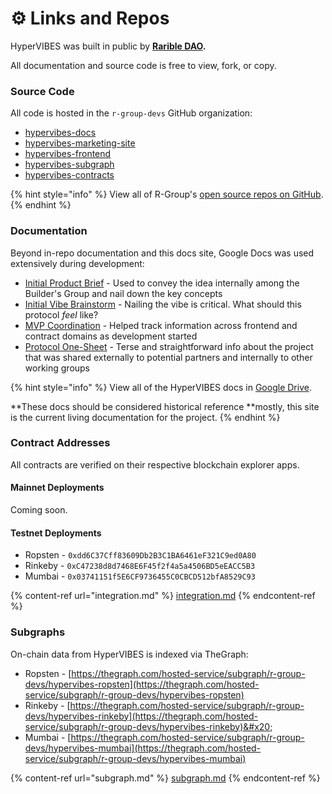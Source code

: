 # ⚙ Links and Repos

HyperVIBES was built in public by [**Rarible DAO**](https://discord.gg/ZtZqH7nfgG)**.**

All documentation and source code is free to view, fork, or copy.

### Source Code

All code is hosted in the `r-group-devs` GitHub organization:

* [hypervibes-docs](https://github.com/R-Group-Devs/hypervibes-docs)
* [hypervibes-marketing-site](https://github.com/R-Group-Devs/hypervibes-marketing-site)
* [hypervibes-frontend](https://github.com/R-Group-Devs/hypervibes-frontend)
* [hypervibes-subgraph](https://github.com/R-Group-Devs/hypervibes-subgraph)
* [hypervibes-contracts](https://github.com/R-Group-Devs/hypervibes-contracts)

{% hint style="info" %}
View all of R-Group's [open source repos on GitHub](https://github.com/R-Group-Devs).
{% endhint %}

### Documentation

Beyond in-repo documentation and this docs site, Google Docs was used extensively during development:

* [Initial Product Brief](https://docs.google.com/document/d/1NvztqdMAyLERTPuX5uHSnq8f5G0YVRaxNsq5UaXhQEw) - Used to convey the idea internally among the Builder's Group and nail down the key concepts
* [Initial Vibe Brainstorm](https://docs.google.com/document/d/1g7A-Pt48FBLlRODD6iA8TcQ5v22Jo5lIAdlcq\_EaQ4) - Nailing the vibe is critical. What should this protocol _feel_ like?
* [MVP Coordination](https://docs.google.com/document/d/1dpMlzGeO4XfD6gBQoaTTXO2NxCCfA0hDYlTinJjCsfQ) - Helped track information across frontend and contract domains as development started
* [Protocol One-Sheet](https://docs.google.com/document/d/1bpQfozAamT-zmYMm9aV0ao9KrBezCLTVEqM-\_UtHOGg) - Terse and straightforward info about the project that was shared externally to potential partners and internally to other working groups

{% hint style="info" %}
View all of the HyperVIBES docs in [Google Drive](https://drive.google.com/drive/u/0/folders/1L9s4HIB3zDNUpPXAVo7zQsgqK5U3abGe).

**These docs should be considered historical reference **mostly, this site is the current living documentation for the project.
{% endhint %}

### Contract Addresses

All contracts are verified on their respective blockchain explorer apps.

#### Mainnet Deployments

Coming soon.

#### Testnet Deployments

* Ropsten - `0xdd6C37Cff83609Db2B3C1BA6461eF321C9ed0A80`
* Rinkeby - `0xC47238d8d7468E6F45f2f4a5a4506BD5eEACC5B3`
* Mumbai - `0x03741151f5E6CF9736455C0CBCD512bfA8529C93`

{% content-ref url="integration.md" %}
[integration.md](integration.md)
{% endcontent-ref %}

### Subgraphs

On-chain data from HyperVIBES is indexed via TheGraph:

* Ropsten - [https://thegraph.com/hosted-service/subgraph/r-group-devs/hypervibes-ropsten](https://thegraph.com/hosted-service/subgraph/r-group-devs/hypervibes-ropsten)
* Rinkeby - [https://thegraph.com/hosted-service/subgraph/r-group-devs/hypervibes-rinkeby](https://thegraph.com/hosted-service/subgraph/r-group-devs/hypervibes-rinkeby)&#x20;
* Mumbai - [https://thegraph.com/hosted-service/subgraph/r-group-devs/hypervibes-mumbai](https://thegraph.com/hosted-service/subgraph/r-group-devs/hypervibes-mumbai)

{% content-ref url="subgraph.md" %}
[subgraph.md](subgraph.md)
{% endcontent-ref %}
